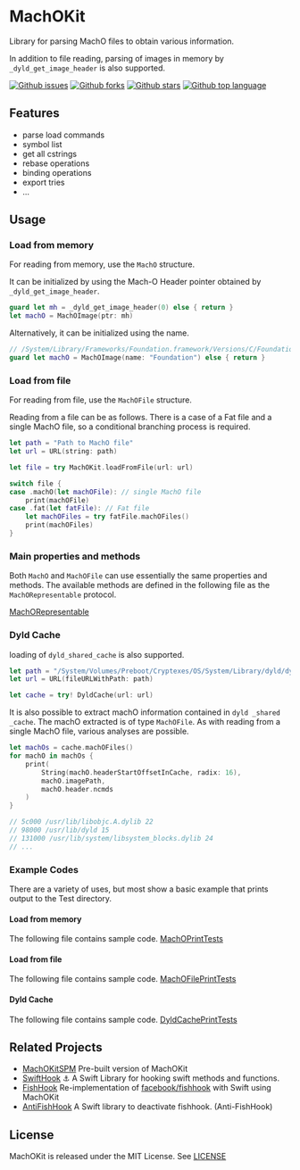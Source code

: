 # MachOKit

Library for parsing MachO files to obtain various information.

In addition to file reading, parsing of images in memory by `_dyld_get_image_header` is also supported.

<!-- # Badges -->

[![Github issues](https://img.shields.io/github/issues/p-x9/MachOKit)](https://github.com/p-x9/MachOKit/issues)
[![Github forks](https://img.shields.io/github/forks/p-x9/MachOKit)](https://github.com/p-x9/MachOKit/network/members)
[![Github stars](https://img.shields.io/github/stars/p-x9/MachOKit)](https://github.com/p-x9/MachOKit/stargazers)
[![Github top language](https://img.shields.io/github/languages/top/p-x9/MachOKit)](https://github.com/p-x9/MachOKit/)

## Features

- parse load commands
- symbol list
- get all cstrings
- rebase operations
- binding operations
- export tries
- ...

## Usage

### Load from memory

For reading from memory, use the `MachO` structure.

It can be initialized by using the Mach-O Header pointer obtained by `_dyld_get_image_header`.

```swift
guard let mh = _dyld_get_image_header(0) else { return }
let machO = MachOImage(ptr: mh)
```

Alternatively, it can be initialized using the name.

```swift
// /System/Library/Frameworks/Foundation.framework/Versions/C/Foundation
guard let machO = MachOImage(name: "Foundation") else { return }
```

### Load from file

For reading from file, use the `MachOFile` structure.

Reading from a file can be as follows.
There is a case of a Fat file and a single MachO file, so a conditional branching process is required.

```swift
let path = "Path to MachO file"
let url = URL(string: path)

let file = try MachOKit.loadFromFile(url: url)

switch file {
case .machO(let machOFile): // single MachO file
    print(machOFile)
case .fat(let fatFile): // Fat file
    let machOFiles = try fatFile.machOFiles()
    print(machOFiles)
}
```

### Main properties and methods

Both `MachO` and `MachOFile` can use essentially the same properties and methods.
The available methods are defined in the following file as the `MachORepresentable` protocol.

[MachORepresentable](./Sources/MachOKit/Protocol/MachORepresentable.swift)


### Dyld Cache

loading of `dyld_shared_cache` is also supported.

```swift
let path = "/System/Volumes/Preboot/Cryptexes/OS/System/Library/dyld/dyld_shared_cache_x86_64h"
let url = URL(fileURLWithPath: path)

let cache = try! DyldCache(url: url)
```

It is also possible to extract machO information contained in `dyld _shared _cache`.
The machO extracted is of type `MachOFile`.
As with reading from a single MachO file, various analyses are possible.

```swift
let machOs = cache.machOFiles()
for machO in machOs {
    print(
        String(machO.headerStartOffsetInCache, radix: 16),
        machO.imagePath,
        machO.header.ncmds
    )
}

// 5c000 /usr/lib/libobjc.A.dylib 22
// 98000 /usr/lib/dyld 15
// 131000 /usr/lib/system/libsystem_blocks.dylib 24
// ...
```

### Example Codes

There are a variety of uses, but most show a basic example that prints output to the Test directory.

#### Load from memory

The following file contains sample code.
[MachOPrintTests](./Tests/MachOKitTests/MachOPrintTests.swift)

#### Load from file

The following file contains sample code.
[MachOFilePrintTests](./Tests/MachOKitTests/MachOFilePrintTests.swift)

#### Dyld Cache

The following file contains sample code.
[DyldCachePrintTests](./Tests/MachOKitTests/DyldCachePrintTests.swift)

## Related Projects

- [MachOKitSPM](https://github.com/p-x9/MachOKit-SPM)
    Pre-built version of MachOKit
- [SwiftHook](https://github.com/p-x9/swift-hook)
    ⚓️ A Swift Library for hooking swift methods and functions.
- [FishHook](https://github.com/p-x9/swift-fishhook)
    Re-implementation of [facebook/fishhook](https://github.com/facebook/fishhook) with Swift using MachOKit
- [AntiFishHook](https://github.com/p-x9/swift-anti-fishhook)
    A Swift library to deactivate fishhook. (Anti-FishHook)

## License

MachOKit is released under the MIT License. See [LICENSE](./LICENSE)
